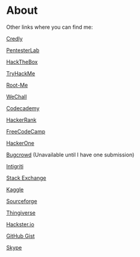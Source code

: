 # About


Other links where you can find me:

[Credly](https://www.credly.com/users/skorvin/badges)

[PentesterLab](https://pentesterlab.com/profile/skorvin)

[HackTheBox](https://www.hackthebox.eu/profile/178492)

[TryHackMe](https://tryhackme.com/p/skorvin)

[Root-Me](https://www.root-me.org/skorvin?inc=info&lang=en)

[WeChall](https://www.wechall.net/profile/skorvin)

[Codecademy](https://www.codecademy.com/profiles/skorvin)

[HackerRank](https://www.hackerrank.com/skorvin?hr_r:1)

[FreeCodeCamp](https://www.freecodecamp.com/skorvin)

[HackerOne](https://hackerone.com/skorvin)

[Bugcrowd](https://bugcrowd.com/skorvin) (Unavailable until I have one submission)

[Intigriti](https://app.intigriti.com/researcher/profile/skorvin)

[Stack Exchange](https://stackexchange.com/users/16594105/steven-korvin?tab=accounts)

[Kaggle](https://www.kaggle.com/stevenkorvin)

[Sourceforge](https://sourceforge.net/u/skorvin/profile)

[Thingiverse](https://thingiverse.com/skorvin)

[Hackster.io](https://hackster.io/skorvin)

[GitHub Gist](https://gist.github.com/sjkorvin)

[Skype](skype:stevenkorvin)
